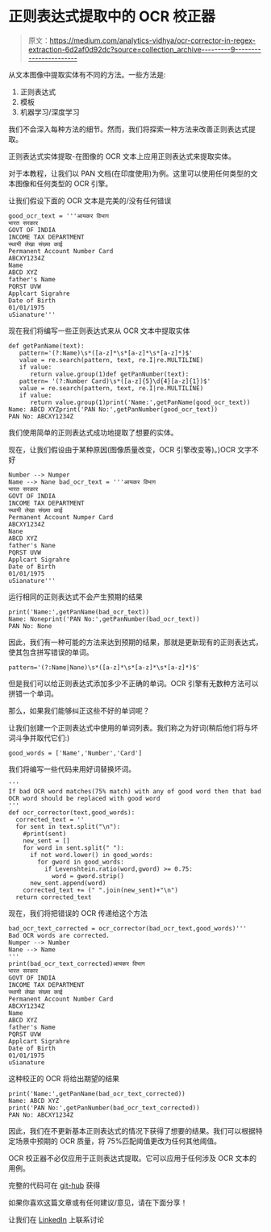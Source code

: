 # 正则表达式提取中的 OCR 校正器

> 原文：<https://medium.com/analytics-vidhya/ocr-corrector-in-regex-extraction-6d2af0d92dc?source=collection_archive---------9----------------------->

从文本图像中提取实体有不同的方法。一些方法是:

1.  正则表达式
2.  模板
3.  机器学习/深度学习

我们不会深入每种方法的细节。然而，我们将探索一种方法来改善正则表达式提取。

正则表达式实体提取-在图像的 OCR 文本上应用正则表达式来提取实体。

对于本教程，让我们以 PAN 文档(在印度使用)为例。这里可以使用任何类型的文本图像和任何类型的 OCR 引擎。

让我们假设下面的 OCR 文本是完美的/没有任何错误

```
good_ocr_text = '''आयकर विभाग
भारत सरकार
GOVT OF INDIA
INCOME TAX DEPARTMENT
स्थायी लेखा संख्या काई
Permanent Account Number Card
ABCXY1234Z
Name
ABCD XYZ
father's Name
PQRST UVW
Applcart Sigrahre
Date of Birth
01/01/1975
uSianature'''
```

现在我们将编写一些正则表达式来从 OCR 文本中提取实体

```
def getPanName(text):
   pattern='(?:Name)\s*([a-z]*\s*[a-z]*\s*[a-z]*)$'
   value = re.search(pattern, text, re.I|re.MULTILINE)
   if value:
      return value.group(1)def getPanNumber(text):
   pattern= '(?:Number Card)\s*([a-z]{5}\d{4}[a-z]{1})$'
   value = re.search(pattern, text, re.I|re.MULTILINE)
   if value:
      return value.group(1)print('Name:',getPanName(good_ocr_text))
Name: ABCD XYZprint('PAN No:',getPanNumber(good_ocr_text))
PAN No: ABCXY1234Z
```

我们使用简单的正则表达式成功地提取了想要的实体。

现在，让我们假设由于某种原因(图像质量改变，OCR 引擎改变等)。)OCR 文字不好

```
Number --> Numper
Name --> Nane bad_ocr_text = '''आयकर विभाग
भारत सरकार
GOVT OF INDIA
INCOME TAX DEPARTMENT
स्थायी लेखा संख्या काई
Permanent Account Numper Card
ABCXY1234Z
Nane
ABCD XYZ
father's Nane
PQRST UVW
Applcart Sigrahre
Date of Birth
01/01/1975
uSianature'''
```

运行相同的正则表达式不会产生预期的结果

```
print('Name:',getPanName(bad_ocr_text))
Name: Noneprint('PAN No:',getPanNumber(bad_ocr_text))
PAN No: None
```

因此，我们有一种可能的方法来达到预期的结果，那就是更新现有的正则表达式，使其包含拼写错误的单词。

```
pattern='(?:Name|Nane)\s*([a-z]*\s*[a-z]*\s*[a-z]*)$'
```

但是我们可以给正则表达式添加多少不正确的单词。OCR 引擎有无数种方法可以拼错一个单词。

那么，如果我们能够纠正这些不好的单词呢？

让我们创建一个正则表达式中使用的单词列表。我们称之为好词(稍后他们将与坏词斗争并取代它们:)

```
good_words = ['Name','Number','Card']
```

我们将编写一些代码来用好词替换坏词。

```
'''
If bad OCR word matches(75% match) with any of good word then that bad OCR word should be replaced with good word
'''
def ocr_corrector(text,good_words):
  corrected_text = ''
  for sent in text.split("\n"):
    #print(sent)
    new_sent = []
    for word in sent.split(" "):
      if not word.lower() in good_words:
        for gword in good_words:
          if Levenshtein.ratio(word,gword) >= 0.75:
            word = gword.strip()
      new_sent.append(word)
    corrected_text += (" ".join(new_sent)+"\n")
  return corrected_text
```

现在，我们将把错误的 OCR 传递给这个方法

```
bad_ocr_text_corrected = ocr_corrector(bad_ocr_text,good_words)'''
Bad OCR words are corrected.
Numper --> Number
Nane --> Name
'''
print(bad_ocr_text_corrected)आयकर विभाग
भारत सरकार
GOVT OF INDIA
INCOME TAX DEPARTMENT
स्थायी लेखा संख्या काई
Permanent Account Number Card
ABCXY1234Z
Name
ABCD XYZ
father's Name
PQRST UVW
Applcart Sigrahre
Date of Birth
01/01/1975
uSianature
```

这种校正的 OCR 将给出期望的结果

```
print('Name:',getPanName(bad_ocr_text_corrected))
Name: ABCD XYZ
print('PAN No:',getPanNumber(bad_ocr_text_corrected)) 
PAN No: ABCXY1234Z
```

因此，我们在不更新基本正则表达式的情况下获得了想要的结果。我们可以根据特定场景中预期的 OCR 质量，将 75%匹配阈值更改为任何其他阈值。

OCR 校正器不必仅应用于正则表达式提取。它可以应用于任何涉及 OCR 文本的用例。

完整的代码可在 [git-hub](https://github.com/sarang0909/OCR-Corrector) 获得

如果你喜欢这篇文章或有任何建议/意见，请在下面分享！

让我们在 [LinkedIn](https://www.linkedin.com/in/sarang-mete-6797065a/) 上联系讨论
